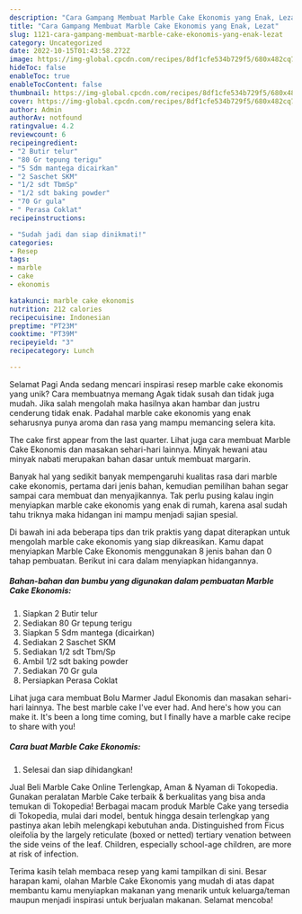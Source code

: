 ```yaml
---
description: "Cara Gampang Membuat Marble Cake Ekonomis yang Enak, Lezat"
title: "Cara Gampang Membuat Marble Cake Ekonomis yang Enak, Lezat"
slug: 1121-cara-gampang-membuat-marble-cake-ekonomis-yang-enak-lezat
category: Uncategorized
date: 2022-10-15T01:43:58.272Z
image: https://img-global.cpcdn.com/recipes/8df1cfe534b729f5/680x482cq70/marble-cake-ekonomis-foto-resep-utama.jpg
hideToc: false
enableToc: true
enableTocContent: false
thumbnail: https://img-global.cpcdn.com/recipes/8df1cfe534b729f5/680x482cq70/marble-cake-ekonomis-foto-resep-utama.jpg
cover: https://img-global.cpcdn.com/recipes/8df1cfe534b729f5/680x482cq70/marble-cake-ekonomis-foto-resep-utama.jpg
author: Admin
authorAv: notfound
ratingvalue: 4.2
reviewcount: 6
recipeingredient:
- "2 Butir telur"
- "80 Gr tepung terigu"
- "5 Sdm mantega dicairkan"
- "2 Saschet SKM"
- "1/2 sdt TbmSp"
- "1/2 sdt baking powder"
- "70 Gr gula"
- " Perasa Coklat"
recipeinstructions:

- "Sudah jadi dan siap dinikmati!"
categories:
- Resep
tags:
- marble
- cake
- ekonomis

katakunci: marble cake ekonomis 
nutrition: 212 calories
recipecuisine: Indonesian
preptime: "PT23M"
cooktime: "PT39M"
recipeyield: "3"
recipecategory: Lunch

---
```



Selamat Pagi Anda sedang mencari inspirasi resep marble cake ekonomis yang unik? Cara membuatnya memang Agak tidak susah dan tidak juga mudah. Jika salah mengolah maka hasilnya akan hambar dan justru cenderung tidak enak. Padahal marble cake ekonomis yang enak seharusnya punya aroma dan rasa yang mampu memancing selera kita.


The cake first appear from the last quarter. Lihat juga cara membuat Marble Cake Ekonomis dan masakan sehari-hari lainnya. Minyak hewani atau minyak nabati merupakan bahan dasar untuk membuat margarin.

Banyak hal yang sedikit banyak mempengaruhi kualitas rasa dari marble cake ekonomis, pertama dari jenis bahan, kemudian pemilihan bahan segar sampai cara membuat dan menyajikannya. Tak perlu pusing kalau ingin menyiapkan marble cake ekonomis yang enak di rumah, karena asal sudah tahu triknya maka hidangan ini mampu menjadi sajian spesial.


Di bawah ini ada beberapa tips dan trik praktis yang dapat diterapkan untuk mengolah marble cake ekonomis yang siap dikreasikan. Kamu dapat menyiapkan Marble Cake Ekonomis menggunakan 8 jenis bahan dan 0 tahap pembuatan. Berikut ini cara dalam menyiapkan hidangannya.

<!--inarticleads1-->

##### Bahan-bahan dan bumbu yang digunakan dalam pembuatan Marble Cake Ekonomis:

1. Siapkan 2 Butir telur
1. Sediakan 80 Gr tepung terigu
1. Siapkan 5 Sdm mantega (dicairkan)
1. Sediakan 2 Saschet SKM
1. Sediakan 1/2 sdt Tbm/Sp
1. Ambil 1/2 sdt baking powder
1. Sediakan 70 Gr gula
1. Persiapkan  Perasa Coklat


Lihat juga cara membuat Bolu Marmer Jadul Ekonomis dan masakan sehari-hari lainnya. The best marble cake I&#39;ve ever had. And here&#39;s how you can make it. It&#39;s been a long time coming, but I finally have a marble cake recipe to share with you! 

<!--inarticleads2-->

##### Cara buat Marble Cake Ekonomis:


1. Selesai dan siap dihidangkan!

Jual Beli Marble Cake Online Terlengkap, Aman &amp; Nyaman di Tokopedia. Gunakan peralatan Marble Cake terbaik &amp; berkualitas yang bisa anda temukan di Tokopedia! Berbagai macam produk Marble Cake yang tersedia di Tokopedia, mulai dari model, bentuk hingga desain terlengkap yang pastinya akan lebih melengkapi kebutuhan anda. Distinguished from Ficus oleifolia by the largely reticulate (boxed or netted) tertiary venation between the side veins of the leaf. Children, especially school-age children, are more at risk of infection. 

Terima kasih telah membaca resep yang kami tampilkan di sini. Besar harapan kami, olahan Marble Cake Ekonomis yang mudah di atas dapat membantu kamu menyiapkan makanan yang menarik untuk keluarga/teman maupun menjadi inspirasi untuk berjualan makanan. Selamat mencoba!
